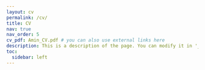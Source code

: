 ```yaml
---
layout: cv
permalink: /cv/
title: CV
nav: true
nav_order: 5
cv_pdf: Amin_CV.pdf # you can also use external links here
description: This is a description of the page. You can modify it in '_pages/cv.md'. You can also change or remove the top pdf download button.
toc:
  sidebar: left
---
```

